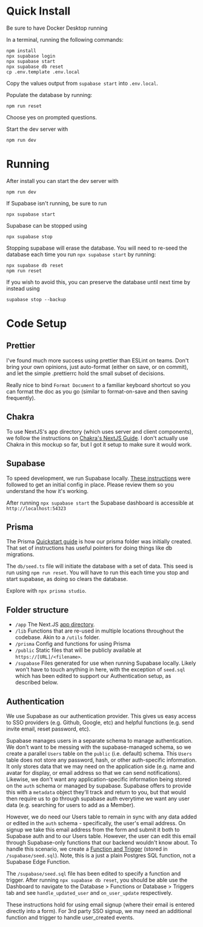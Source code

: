 # Quick Install

Be sure to have Docker Desktop running

In a terminal, running the following commands:

```
npm install
npx supabase login
npx supabase start
npx supabase db reset
cp .env.template .env.local
```

Copy the values output from `supabase start` into `.env.local`.

Populate the database by running:

```
npm run reset
```

Choose yes on prompted questions.

Start the dev server with

```
npm run dev
```

# Running

After install you can start the dev server with

```
npm run dev
```

If Supabase isn't running, be sure to run

```
npx supabase start
```

Supabase can be stopped using

```
npx supabase stop
```

Stopping supabase will erase the database. You will need to re-seed the database each time you run `npx supabase start` by running:

```
npx supabase db reset
npm run reset
```

If you wish to avoid this, you can preserve the database until next time by instead using

```
supabase stop --backup
```

# Code Setup

## Prettier

I've found much more success using prettier than ESLint on teams. Don't bring your own opinions, just auto-format (either on save, or on commit), and let the simple .prettierrc hold the small subset of decisions.

Really nice to bind `Format Document` to a familiar keyboard shortcut so you can format the doc as you go (similar to format-on-save and then saving frequently).

## Chakra

To use NextJS's app directory (which uses server and client components), we follow the instructions on [Chakra's NextJS Guide](https://chakra-ui.com/getting-started/nextjs-guide#app-directory-setup). I don't actually use Chakra in this mockup so far, but I got it setup to make sure it would work.

## Supabase

To speed development, we run Supabase locally. [These instructions](https://supabase.com/docs/guides/getting-started/local-development) were followed to get an initial config in place. Please review them so you understand the how it's working.

After running `npx supabase start` the Supabase dashboard is accessible at `http://localhost:54323`

## Prisma

The Prisma [Quickstart guide](https://www.prisma.io/docs/getting-started/quickstart) is how our prisma folder was initially created. That set of instructions has useful pointers for doing things like db migrations.

The `db/seed.ts` file will initiate the database with a set of data. This seed is run using `npm run reset`. You will have to run this each time you stop and start supabase, as doing so clears the database.

Explore with `npx prisma studio`.

## Folder structure

-   `/app` The Next.JS [app directory](https://nextjs.org/docs/app/building-your-application/routing).
-   `/lib` Functions that are re-used in multiple locations throughout the codebase. Akin to a `/utils` folder.
-   `/prisma` Config and functions for using Prisma
-   `/public` Static files that will be publicly available at `https://[URL]/<filename>`.
-   `/supabase` Files generated for use when running Supabase locally. Likely won't have to touch anything in here, with the exception of `seed.sql` which has been edited to support our Authentication setup, as described below.

## Authentication

We use Supabase as our authentication provider. This gives us easy access to SSO providers (e.g. Github, Google, etc) and helpful functions (e.g. send invite email, reset password, etc).

Supabase manages users in a separate schema to manage authentication. We don't want to be messing with the supabase-managed schema, so we create a parallel `Users` table on the `public` (i.e. default) schema. This `Users` table does not store any password, hash, or other auth-specific information. It only stores data that we may need on the application side (e.g. name and avatar for display, or email address so that we can send notifications). Likewise, we don't want any application-specific information being stored on the `auth` schema or managed by supabase. Supabase offers to provide this with a `metadata` object they'll track and return to you, but that would then require us to go through supabase auth everytime we want any user data (e.g. searching for users to add as a Member).

However, we do need our Users table to remain in sync with any data added or edited in the `auth` schema - specifically, the user's email address. On signup we take this email address from the form and submit it both to Supabase auth and to our Users table. However, the user can edit this email through Supabase-only functions that our backend wouldn't know about. To handle this scenario, we create a [Function and Trigger](https://supabase.com/docs/guides/database/functions) (stored in `/supabase/seed.sql`). Note, this is a just a plain Postgres SQL function, not a Supabase Edge Function.

The `/supabase/seed.sql` file has been edited to specify a function and trigger. After running `npx supabase db reset`, you should be able use the Dashboard to navigate to the Database > Functions or Database > Triggers tab and see `handle_updated_user` and `on_user_update` respectively.

These instructions hold for using email signup (where their email is entered directly into a form). For 3rd party SSO signup, we may need an additional function and trigger to handle user_created events.

